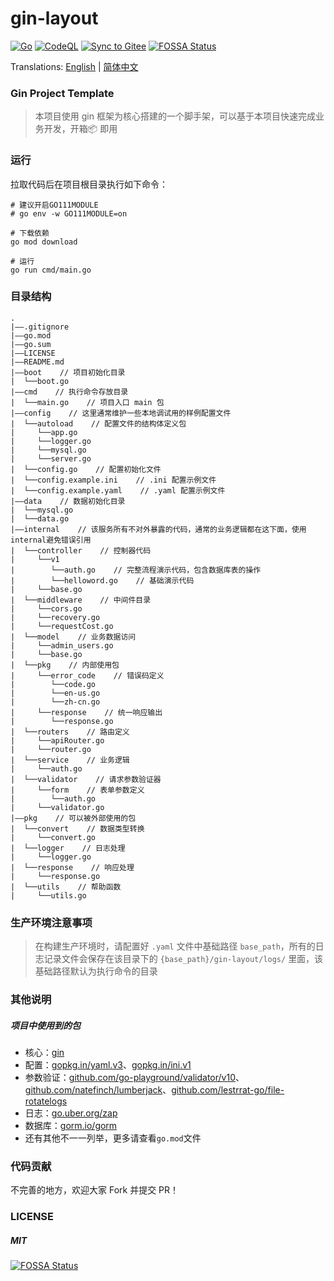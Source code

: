 # gin-layout
[![Go](https://github.com/wannanbigpig/gin-layout/actions/workflows/go.yml/badge.svg)](https://github.com/wannanbigpig/gin-layout/actions/workflows/go.yml)
[![CodeQL](https://github.com/wannanbigpig/gin-layout/actions/workflows/codeql.yml/badge.svg)](https://github.com/wannanbigpig/gin-layout/actions/workflows/codeql.yml)
[![Sync to Gitee](https://github.com/wannanbigpig/gin-layout/actions/workflows/gitee-sync.yml/badge.svg?branch=master)](https://github.com/wannanbigpig/gin-layout/actions/workflows/gitee-sync.yml)
[![FOSSA Status](https://app.fossa.com/api/projects/git%2Bgithub.com%2Fwannanbigpig%2Fgin-layout.svg?type=shield)](https://app.fossa.com/projects/git%2Bgithub.com%2Fwannanbigpig%2Fgin-layout?ref=badge_shield)

Translations: [English](README.md) | [简体中文](README_zh.md)
### Gin Project Template
> 本项目使用 gin 框架为核心搭建的一个脚手架，可以基于本项目快速完成业务开发，开箱📦 即用

### 运行
拉取代码后在项目根目录执行如下命令：
```shell
# 建议开启GO111MODULE
# go env -w GO111MODULE=on

# 下载依赖
go mod download

# 运行
go run cmd/main.go
```

### 目录结构
```
.
|——.gitignore
|——go.mod
|——go.sum
|——LICENSE
|——README.md
|——boot    // 项目初始化目录
|  └──boot.go
|——cmd    // 执行命令存放目录
|  └──main.go    // 项目入口 main 包
|——config    // 这里通常维护一些本地调试用的样例配置文件
|  └──autoload    // 配置文件的结构体定义包
|     └──app.go
|     └──logger.go
|     └──mysql.go
|     └──server.go
|  └──config.go    // 配置初始化文件
|  └──config.example.ini    // .ini 配置示例文件
|  └──config.example.yaml    // .yaml 配置示例文件
|——data    // 数据初始化目录
|  └──mysql.go
|  └──data.go
|——internal    // 该服务所有不对外暴露的代码，通常的业务逻辑都在这下面，使用internal避免错误引用
|  └──controller    // 控制器代码
|     └──v1
|        └──auth.go    // 完整流程演示代码，包含数据库表的操作
|        └──helloword.go    // 基础演示代码
|     └──base.go
|  └──middleware    // 中间件目录
|     └──cors.go
|     └──recovery.go
|     └──requestCost.go
|  └──model    // 业务数据访问
|     └──admin_users.go
|     └──base.go
|  └──pkg    // 内部使用包
|     └──error_code    // 错误码定义
|        └──code.go
|        └──en-us.go
|        └──zh-cn.go
|     └──response    // 统一响应输出
|        └──response.go
|  └──routers    // 路由定义
|     └──apiRouter.go
|     └──router.go
|  └──service    // 业务逻辑
|     └──auth.go
|  └──validator    // 请求参数验证器
|     └──form    // 表单参数定义
|        └──auth.go
|     └──validator.go
|——pkg    // 可以被外部使用的包
|  └──convert    // 数据类型转换
|     └──convert.go
|  └──logger    // 日志处理
|     └──logger.go
|  └──response    // 响应处理
|     └──response.go
|  └──utils    // 帮助函数
|     └──utils.go
```

### 生产环境注意事项
> 在构建生产环境时，请配置好 `.yaml` 文件中基础路径 `base_path`，所有的日志记录文件会保存在该目录下的 `{base_path}/gin-layout/logs/` 里面，该基础路径默认为执行命令的目录

### 其他说明
##### 项目中使用到的包
- 核心：[gin](https://github.com/gin-gonic/gin)
- 配置：[gopkg.in/yaml.v3](https://github.com/go-yaml/yaml)、[gopkg.in/ini.v1](https://github.com/go-ini/ini) 
- 参数验证：[github.com/go-playground/validator/v10](https://github.com/go-playground/validator)、[github.com/natefinch/lumberjack](http://github.com/natefinch/lumberjack)、[github.com/lestrrat-go/file-rotatelogs](https://github.com/lestrrat-go/file-rotatelogs)
- 日志：[go.uber.org/zap](https://github.com/uber-go/zap)
- 数据库：[gorm.io/gorm](https://github.com/go-gorm/gorm)
- 还有其他不一一列举，更多请查看`go.mod`文件

### 代码贡献
不完善的地方，欢迎大家 Fork 并提交 PR！

### LICENSE
##### MIT
[![FOSSA Status](https://app.fossa.com/api/projects/git%2Bgithub.com%2Fwannanbigpig%2Fgin-layout.svg?type=large)](https://app.fossa.com/projects/git%2Bgithub.com%2Fwannanbigpig%2Fgin-layout?ref=badge_large)
